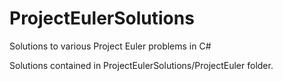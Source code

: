 # ProjectEulerSolutions
Solutions to various Project Euler problems in C#

Solutions contained in ProjectEulerSolutions/ProjectEuler folder.